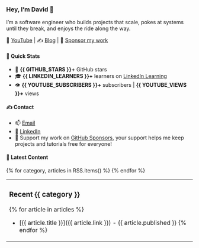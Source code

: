 ### Hey, I’m David 👋

I’m a software engineer who builds projects that scale, pokes at systems until they break, and enjoys the ride along the way.

🎥 [YouTube](https://www.youtube.com/c/DavidTeatherCodes) | ✍️ [Blog](https://dteather.com/blog/) | 💖 [Sponsor my work](https://github.com/sponsors/davidteather)

#### 🚀 Quick Stats
- 🌟 **{{ GITHUB_STARS }}+** GitHub stars  
- 🎓 **{{ LINKEDIN_LEARNERS }}+** learners on [LinkedIn Learning](https://www.linkedin.com/learning/instructors/david-teather)  
- 👁️ **{{ YOUTUBE_SUBSCRIBERS }}+** subscribers | **{{ YOUTUBE_VIEWS }}+** views  

#### ✍️ Contact
- 📫 [Email](mailto:contact.davidteather@gmail.com)  
- 🐧 [LinkedIn](https://www.linkedin.com/in/davidteather/)  
- 💖 Support my work on [GitHub Sponsors](https://github.com/sponsors/davidteather), your support helps me keep projects and tutorials free for everyone!  

#### 📰 Latest Content
<table><tr>
{% for category, articles in RSS.items() %}
<td valign="top" width="{{ 100 // RSS|length }}%">

### Recent {{ category }}
{% for article in articles %}
- [{{ article.title }}]({{ article.link }}) - {{ article.published }}
{% endfor %}
</td>
{% endfor %}
</tr></table>

